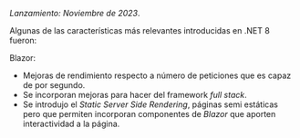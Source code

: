*Lanzamiento: Noviembre de 2023*.

Algunas de las características más relevantes introducidas en .NET 8 fueron:

Blazor:

- Mejoras de rendimiento respecto a número de peticiones que es capaz de por segundo.
- Se incorporan mejoras para hacer del framework *full stack*.
- Se introdujo el *Static Server Side Rendering*, páginas semi estáticas pero que permiten incorporan componentes de *Blazor* que aporten interactividad a la página.